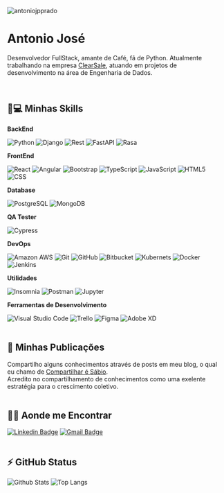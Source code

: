 <p align="left"><img src="https://komarev.com/ghpvc/?username=antoniojpprado" alt="antoniojpprado" /></p>

# Antonio José
<p>
  Desenvolvedor FullStack, amante de Café, fã de Python. Atualmente trabalhando na empresa <a href="https://br.clear.sale/">ClearSale</a>, atuando em projetos de desenvolvimento na área de Engenharia de Dados.
</p>
</br>

## 🚀💻 Minhas Skills

**BackEnd**
  
  ![Python](https://img.shields.io/badge/-Python-black?style=flat-square&logo=Python)
  ![Django](https://img.shields.io/badge/-Django-092E20?style=flat-square&logo=Django)
  ![Rest](https://img.shields.io/badge/DJANGO-REST-ff1709?style=flat&logo=django&logoColor=white&color=ff1709&labelColor=gray)
  ![FastAPI](https://img.shields.io/badge/FastAPI-005571?style=for-the-badge&logo=fastapi)
  ![Rasa](https://img.shields.io/badge/-Rasa-560BAD?style=flat-square&logo=https://rasa.com/static/60e441f8eadef13bea0cc790c8cf188b/rasa-logo.svg)

**FrontEnd**

  ![React](https://img.shields.io/badge/-React-black?style=flat-square&logo=react)
  ![Angular](https://img.shields.io/badge/-Angular-a6120d?style=flat-square&logo=angular)
  ![Bootstrap](https://img.shields.io/badge/-Bootstrap-563D7C?style=flat-square&logo=bootstrap)
  ![TypeScript](https://img.shields.io/badge/-TypeScript-007ACC?style=flat-square&logo=typescript)
  ![JavaScript](https://img.shields.io/badge/-JavaScript-black?style=flat-square&logo=javascript)
  ![HTML5](https://img.shields.io/badge/-HTML5-E34F26?style=flat-square&logo=html5&logoColor=white)
  ![CSS](https://img.shields.io/badge/-CSS-333333?style=flat&logo=CSS3&logoColor=1572B6)
  
**Database**
  
  ![PostgreSQL](https://img.shields.io/badge/-PostgreSQL-336791?style=flat-square&logo=postgresql)
  ![MongoDB](https://img.shields.io/badge/MongoDB-4EA94B?style=flat&logo=mongodb&logoColor=white)

**QA Tester**
  
  ![Cypress](https://img.shields.io/badge/-Cypress-336791?style=flat-square&logo=cypress)
  
**DevOps**

  ![Amazon AWS](https://img.shields.io/badge/Amazon%20AWS-232F3E?style=flat-square&logo=amazon-aws)
  ![Git](https://img.shields.io/badge/-Git-333333?style=flat&logo=git)
  ![GitHub](https://img.shields.io/badge/-GitHub-333333?style=flat&logo=github)
  ![Bitbucket](https://img.shields.io/badge/-Bitbucket-333333?style=flat&logo=bitbucket)
  ![Kubernets](https://img.shields.io/badge/kubernetes-326ce5.svg?&style=flat&logo=kubernetes&logoColor=white)
  ![Docker](https://img.shields.io/badge/-Docker-333333?style=flat&logo=docker)
  ![Jenkins](https://img.shields.io/badge/-Jenkins-red?style=flat-square&logo=jenkins)

**Utilidades**

  ![Insomnia](https://img.shields.io/badge/-Insomnia-333333?style=flat&logo=insomnia)
  ![Postman](https://img.shields.io/badge/-Postman-333333?style=flat&logo=postman)
  ![Jupyter](https://img.shields.io/badge/-Jupyter-white?style=flat-square&logo=jupyter)

**Ferramentas de Desenvolvimento**

  ![Visual Studio Code](https://img.shields.io/badge/-Visual%20Studio%20Code-333333?style=flat&logo=visual-studio-code&logoColor=007ACC)
  ![Trello](https://img.shields.io/badge/-Trello-333333?style=flat&logo=trello&logoColor=007ACC)
  ![Figma](https://img.shields.io/badge/-Figma-333333?style=flat&logo=figma&logoColor=007ACC)
  ![Adobe XD](https://img.shields.io/badge/-Adobe%20XD-333333?style=flat&logo=adobe-xd&logoColor=007ACC)
  </br></br>
  
## 🌱 Minhas Publicações

  Compartilho alguns conhecimentos através de posts em meu blog, o qual eu chamo de [Compartilhar é Sábio](http://www.sharingiswise.com/).
  <br>
  Acredito no compartilhamento de conhecimentos como uma exelente estratégia para o crescimento coletivo.
  <br><br>

## 🤝🏻 Aonde me Encontrar

  [![Linkedin Badge](https://img.shields.io/badge/-antonio-blue?style=flat-square&logo=Linkedin&logoColor=white&link=https://www.linkedin.com/in/antoniojpprado/)](https://www.linkedin.com/in/antoniojpprado/)
  [![Gmail Badge](https://img.shields.io/badge/-antoniojpprado@gmail.com-c14438?style=flat-square&logo=Gmail&logoColor=white&link=mailto:antoniojpprado@gmail.com)](mailto:antoniojpprado@gmail.com)
  </br></br>
  
## ⚡ GitHub Status

![Github Stats](https://github-readme-stats.vercel.app/api?username=antoniojpprado&show_icons=true&count_private=true&show_icons=true&include_all_commits=true)
![Top Langs](https://github-readme-stats.vercel.app/api/top-langs/?username=antoniojpprado&hide=TeX&layout=compact)
